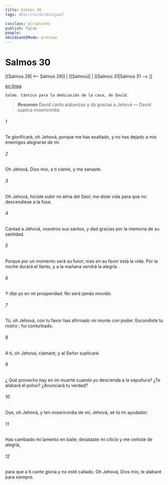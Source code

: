 ```yaml
---
title: Salmos 30
tags: #Escrituras\AntiguoT

cssclass: scriptures
publish: false
people:
obsidianUIMode: preview
---
```


# Salmos 30
[[Salmos 29| <-- Salmos 29]] | [[Salmos]] | [[Salmos 31|Salmos 31 --> ]]

[en línea](https://churchofjesuschrist.org/study/scriptures/ot/ps/30?lang=spa)

```
Salmo. Cántico para la dedicación de la casa, de David.
```

> __Resumen__
David canta alabanzas y da gracias a Jehová — David suplica misericordia.

###### 1 
Te glorificaré, oh Jehová, porque me has exaltado,
y no has dejado a mis enemigos alegrarse de mí.

###### 2 
Oh Jehová, Dios mío,
a ti clamé, y me sanaste.

###### 3 
Oh Jehová, 
hiciste subir
 mi alma del Seol;
me diste vida para que no descendiese a la fosa.

###### 4 
Cantad a Jehová, vosotros sus santos,
y dad gracias por la memoria de su santidad.

###### 5 
Porque
 por un momento será su furor;
mas
 en su favor está la vida.
Por la noche durará el llanto,
y a la mañana 
vendrá
 la 
alegría
.

###### 6 
Y dije yo en mi prosperidad:
No seré jamás movido.

###### 7 
Tú, oh Jehová, con tu favor
has afirmado mi monte con poder.
Escondiste tu 
rostro
; fui conturbado.

###### 8 
A ti, oh Jehová, clamaré;
y al Señor suplicaré.

###### 9 
¿
Qué
 provecho hay en mi muerte
cuando yo descienda a la sepultura?
¿Te alabará el polvo? ¿Anunciará tu verdad?

###### 10 
Oye, oh Jehová, y ten misericordia de mí;
Jehová, sé tú mi ayudador.

###### 11 
Has cambiado mi 
lamento
 en baile;
desataste
 mi cilicio y me ceñiste de alegría,

###### 12 
para que a ti cante gloria y no esté callado.
Oh Jehová, Dios mío, te alabaré para siempre.

